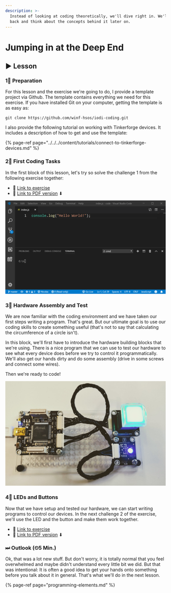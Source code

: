 ```yaml
---
description: >-
  Instead of looking at coding theoretically, we'll dive right in. We'll step
  back and think about the concepts behind it later on.
---
```


# Jumping in at the Deep End

## ▶ Lesson

### 1⃣ Preparation

For this lesson and the exercise we're going to do, I provide a template project via Github. The template contains everything we need for this exercise. If you have installed Git on your computer, getting the template is as easy as:

```text
git clone https://github.com/winf-hsos/iodi-coding.git
```

I also provide the following tutorial on working with Tinkerforge devices. It includes a description of how to get and use the template:

{% page-ref page="../../../content/tutorials/connect-to-tinkerforge-devices.md" %}

### 2⃣ First Coding Tasks

In the first block of this lesson, let's try so solve the challenge 1 from the following exercise together:

* 🔗 [Link to exercise](https://docs.google.com/document/d/17BBJRldzIrdq5jnDmUSDkimjx9JojQvF-uQrGkkoLv8/preview)
* 🔗 [Link to PDF version](https://docs.google.com/document/d/17BBJRldzIrdq5jnDmUSDkimjx9JojQvF-uQrGkkoLv8/export?format=pdf) ⬇ 

![&quot;Hello World&quot; in Node.js](../../../.gitbook/assets/image%20%285%29.png)

### 3⃣ Hardware Assembly and Test

We are now familiar with the coding environment and we have taken our first steps writing a program. That's great. But our ultimate goal is to use our coding skills to create something useful \(that's not to say that calculating the circumference of a circle isn't\).

In this block, we'll first have to introduce the hardware building blocks that we're using. There is a nice program that we can use to test our hardware to see what every device does before we try to control it programmatically. We'll also get our hands dirty and do some assembly \(drive in some screws and connect some wires\). 

Then we're ready to code!

![Our hardware setup wit an LED and a button.](../../../.gitbook/assets/buttons_led%20%281%29.jpg)

### 4⃣ LEDs and Buttons

Now that we have setup and tested our hardware, we can start writing programs to control our devices. In the next challenge 2 of the exercise, we'll use the LED and the button and make them work together.

* 🔗 [Link to exercise](https://docs.google.com/document/d/17BBJRldzIrdq5jnDmUSDkimjx9JojQvF-uQrGkkoLv8/preview)
* 🔗 [Link to PDF version](https://docs.google.com/document/d/17BBJRldzIrdq5jnDmUSDkimjx9JojQvF-uQrGkkoLv8/export?format=pdf) ⬇ 

### ⏭ Outlook \(⏲5 Min.\)

Ok, that was a lot new stuff. But don't worry, it is totally normal that you feel overwhelmed and maybe didn't understand every little bit we did. But that was intentional: It is often a good idea to get your hands onto something before you talk about it in general. That's what we'll do in the next lesson. 

{% page-ref page="programming-elements.md" %}

##  <a id="homework"></a>



